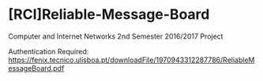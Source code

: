 # [RCI]Reliable-Message-Board
Computer and Internet Networks 2nd Semester 2016/2017 Project

Authentication Required:
https://fenix.tecnico.ulisboa.pt/downloadFile/1970943312287786/ReliableMessageBoard.pdf
